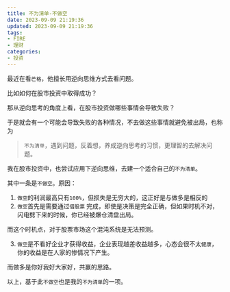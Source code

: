 ```yaml
---
title: 不为清单-不做空
date: 2023-09-09 21:19:36
updated: 2023-09-09 21:19:36
tags:
- FIRE
- 理财
categories:
- 投资
---
```




最近在看`芒格`，他擅长用逆向思维方式去看问题。

比如如何在股市投资中取得成功？

那从逆向思考的角度上看，在股市投资做哪些事情会导致失败？

于是就会有一个可能会导致失败的各种情况，不去做这些事情就避免被出局，也称为



> `不为清单`，遇到问题，反着想，养成逆向思考的习惯，更理智的去解决问题。



我在股市投资中，也尝试应用下逆向思维，去建一个适合自己的`不为清单`。

 其中一条是`不做空`。原因：

1. `做空`的利润最高只有`100%`，但损失是无穷大的，这正好是与做多是相反的
2. `做空`首先是需要通过`借股票` 完成，即使是决策是完全正确，但如果时机不对，闪电劈下来的时候，你已经被爆仓清盘出局。

而这个时机点，对于股票市场这个混沌系统是无法预测。

3. `做空`是不看好企业才获得收益，企业表现越差收益越多，心态会很不太`健康`，你的收益是在人家的惨情况下产生。

而做多是你好我好大家好，共赢的思路。



以上，基于此`不做空`也是我的`不为清单`的一项。
